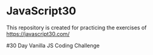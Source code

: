 # JavaScript30

This repository is created for practicing the exercises of https://javascript30.com/

#30 Day Vanilla JS Coding Challenge
